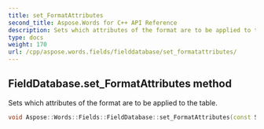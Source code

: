 ```yaml
---
title: set_FormatAttributes
second_title: Aspose.Words for C++ API Reference
description: Sets which attributes of the format are to be applied to the table. 
type: docs
weight: 170
url: /cpp/aspose.words.fields/fielddatabase/set_formatattributes/
---
```

## FieldDatabase.set_FormatAttributes method


Sets which attributes of the format are to be applied to the table.

```cpp
void Aspose::Words::Fields::FieldDatabase::set_FormatAttributes(const System::String &value)
```

